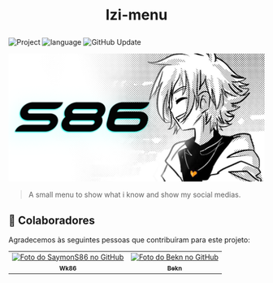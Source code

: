 # <p align="center">Izi-menu</p>


![Project](https://img.shields.io/badge/Project-001-purple)
![language](https://img.shields.io/badge/HTMl_5-orange)
![GitHub Update](https://img.shields.io/badge/Update-5.1-blue)

<img src="./.github/Image.png" alt="exemplo imagem">

> A small menu to show what i know and show my social medias.

## 🤝 Colaboradores

Agradecemos às seguintes pessoas que contribuíram para este projeto:

<table>
  <tr>
    <td align="center">
      <a href="#">
        <img src="https://avatars.githubusercontent.com/u/182450370?s=400&u=428521cc1fef09f92613cb4bcf7f7b5d8d610c10&v=4" width="100px;" alt="Foto do SaymonS86 no GitHub"/><br>
        <sub>
          <b>Wk86</b>
        </sub>
      </a>
    </td>
    <td align="center">
      <a href="#">
        <img src="https://avatars.githubusercontent.com/u/177270852?v=4" width="100px;" alt="Foto do Bekn no GitHub"/><br>
        <sub>
          <b>Bekn</b>
        </sub>
      </a>
    </td>
  </tr>
</table>
